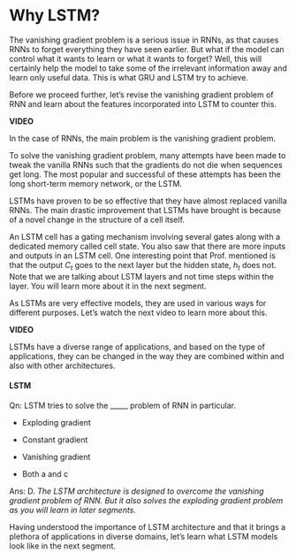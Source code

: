 # Why LSTM?

The vanishing gradient problem is a serious issue in RNNs, as that causes RNNs to forget everything they have seen earlier. But what if the model can control what it wants to learn or what it wants to forget? Well, this will certainly help the model to take some of the irrelevant information away and learn only useful data. This is what GRU and LSTM try to achieve.

Before we proceed further, let’s revise the vanishing gradient problem of RNN and learn about the features incorporated into LSTM to counter this.

**VIDEO**

In the case of RNNs, the main problem is the vanishing gradient problem.

To solve the vanishing gradient problem, many attempts have been made to tweak the vanilla RNNs such that the gradients do not die when sequences get long. The most popular and successful of these attempts has been the long short-term memory network, or the LSTM.

LSTMs have proven to be so effective that they have almost replaced vanilla RNNs. The main drastic improvement that LSTMs have brought is because of a novel change in the structure of a cell itself.

An LSTM cell has a gating mechanism involving several gates along with a dedicated memory called cell state. You also saw that there are more inputs and outputs in an LSTM cell. One interesting point that Prof. mentioned is that the output $C_t$ goes to the next layer but the hidden state, $h_t$ does not. Note that we are talking about LSTM layers and not time steps within the layer. You will learn more about it in the next segment.

As LSTMs are very effective models, they are used in various ways for different purposes. Let’s watch the next video to learn more about this.

**VIDEO**

LSTMs have a diverse range of applications, and based on the type of applications, they can be changed in the way they are combined within and also with other architectures.

#### LSTM

Qn: LSTM tries to solve the \_\_\_\_\_ problem of RNN in particular.

- Exploding gradient

- Constant gradient

- Vanishing gradient

- Both a and c

Ans: D. *The LSTM architecture is designed to overcome the vanishing gradient problem of RNN. But it also solves the exploding gradient problem as you will learn in later segments.*

Having understood the importance of LSTM architecture and that it brings a plethora of applications in diverse domains, let’s learn what LSTM models look like in the next segment.